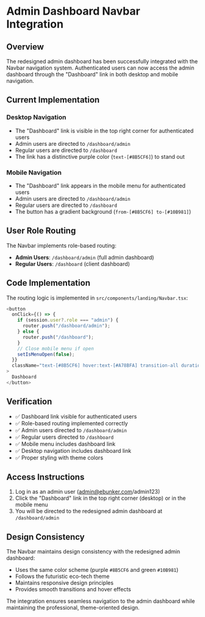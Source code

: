 # Admin Dashboard Navbar Integration

## Overview
The redesigned admin dashboard has been successfully integrated with the Navbar navigation system. Authenticated users can now access the admin dashboard through the "Dashboard" link in both desktop and mobile navigation.

## Current Implementation

### Desktop Navigation
- The "Dashboard" link is visible in the top right corner for authenticated users
- Admin users are directed to `/dashboard/admin`
- Regular users are directed to `/dashboard`
- The link has a distinctive purple color (`text-[#8B5CF6]`) to stand out

### Mobile Navigation
- The "Dashboard" link appears in the mobile menu for authenticated users
- Admin users are directed to `/dashboard/admin`
- Regular users are directed to `/dashboard`
- The button has a gradient background (`from-[#8B5CF6] to-[#10B981]`)

## User Role Routing
The Navbar implements role-based routing:
- **Admin Users**: `/dashboard/admin` (full admin dashboard)
- **Regular Users**: `/dashboard` (client dashboard)

## Code Implementation
The routing logic is implemented in `src/components/landing/Navbar.tsx`:

```typescript
<button 
  onClick={() => {
    if (session.user?.role === "admin") {
      router.push("/dashboard/admin");
    } else {
      router.push("/dashboard");
    }
    // Close mobile menu if open
    setIsMenuOpen(false);
  }}
  className="text-[#8B5CF6] hover:text-[#A78BFA] transition-all duration-300 text-sm font-medium nav-item-hover"
>
  Dashboard
</button>
```

## Verification
- ✅ Dashboard link visible for authenticated users
- ✅ Role-based routing implemented correctly
- ✅ Admin users directed to `/dashboard/admin`
- ✅ Regular users directed to `/dashboard`
- ✅ Mobile menu includes dashboard link
- ✅ Desktop navigation includes dashboard link
- ✅ Proper styling with theme colors

## Access Instructions
1. Log in as an admin user (admin@ebunker.com/admin123)
2. Click the "Dashboard" link in the top right corner (desktop) or in the mobile menu
3. You will be directed to the redesigned admin dashboard at `/dashboard/admin`

## Design Consistency
The Navbar maintains design consistency with the redesigned admin dashboard:
- Uses the same color scheme (purple `#8B5CF6` and green `#10B981`)
- Follows the futuristic eco-tech theme
- Maintains responsive design principles
- Provides smooth transitions and hover effects

The integration ensures seamless navigation to the admin dashboard while maintaining the professional, theme-oriented design.